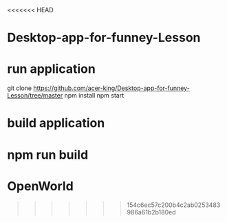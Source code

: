 <<<<<<< HEAD
# Desktop-app-for-funney-Lesson
# run application
  git clone https://github.com/acer-king/Desktop-app-for-funney-Lesson/tree/master 
  npm install
  npm start
# build application
  npm run build
=======
# OpenWorld
>>>>>>> 154c6ec57c200b4c2ab0253483986a61b2b180ed
